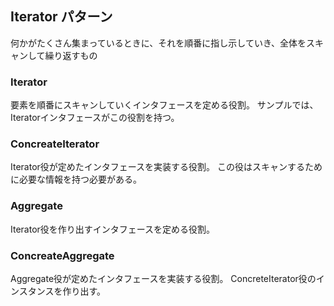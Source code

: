 ## Iterator パターン
何かがたくさん集まっているときに、それを順番に指し示していき、全体をスキャンして繰り返すもの

### Iterator
要素を順番にスキャンしていくインタフェースを定める役割。
サンプルでは、Iteratorインタフェースがこの役割を持つ。
### ConcreateIterator
Iterator役が定めたインタフェースを実装する役割。
この役はスキャンするために必要な情報を持つ必要がある。
### Aggregate
Iterator役を作り出すインタフェースを定める役割。

### ConcreateAggregate
Aggregate役が定めたインタフェースを実装する役割。
ConcreteIterator役のインスタンスを作り出す。

